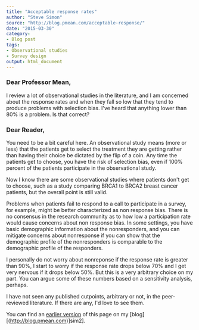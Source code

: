 ```yaml
---
title: "Acceptable response rates"
author: "Steve Simon"
source: "http://blog.pmean.com/acceptable-response/"
date: "2015-03-30"
category: 
- Blog post
tags:
- Observational studies
- Survey design
output: html_document
---
```


### Dear Professor Mean,

I review a lot of observational studies in the literature, and I am concerned about the response rates and when they fall so low that they tend to produce problems with selection bias. I've heard that anything lower than 80% is a problem. Is that correct?

<!---More--->

### Dear Reader,

You need to be a bit careful here. An observational study means (more or less) that the patients get to select the treatment they are getting rather than having their choice be dictated by the flip of a coin. Any time the patients get to choose, you have the risk of selection bias, even if 100% percent of the patients participate in the observational study.

Now I know there are some observational studies where patients don't get to choose, such as a study comparing BRCA1 to BRCA2 breast cancer patients, but the overall point is still valid.

Problems when patients fail to respond to a call to participate in a survey, for example, might be better characterized as non response bias. There is no consensus in the research community as to how low a participation rate would cause concerns about non response bias. In some settings, you have basic demographic information about the nonresponders, and you can mitigate concerns about nonresponse if you can show that the demographic profile of the nonresponders is comparable to the demographic profile of the responders.

I personally do not worry about nonreponse if the response rate is greater than 90%, I start to worry if the response rate drops below 70% and I get very nervous if it drops below 50%. But this is a very arbitrary choice on my part. You can argue some of these numbers based on a sensitivity analysis, perhaps.

I have not seen any published cutpoints, arbitrary or not, in the peer-reviewed literature. If there are any, I'd love to see them.

You can find an [earlier version][sim1] of this page on my [blog][(http://blog.pmean.com)]sim2].

[sim1]: http://blog.pmean.com/acceptable-response/
[sim2]: http://blog.pmean.com
